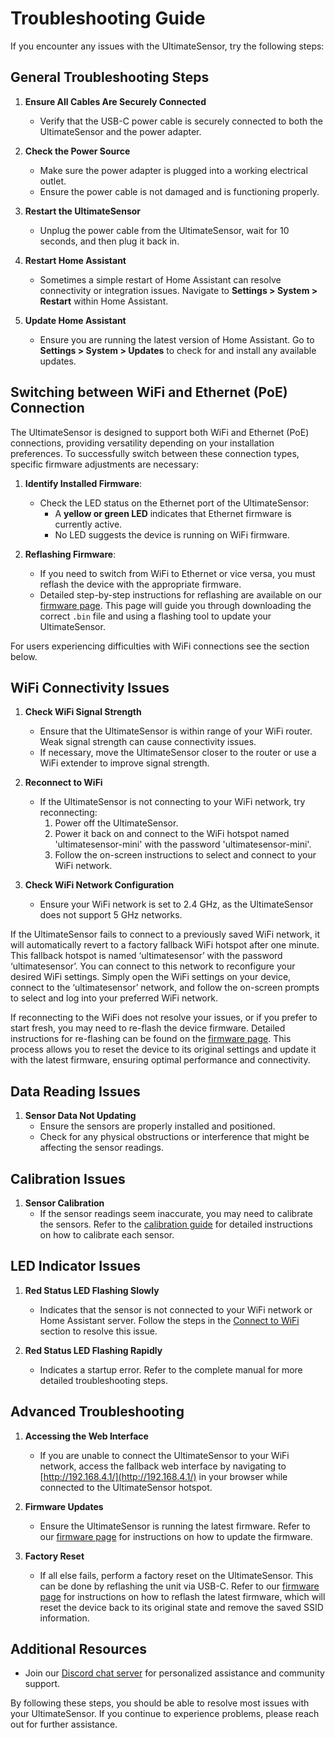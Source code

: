 # Troubleshooting Guide

If you encounter any issues with the UltimateSensor, try the following steps:

## General Troubleshooting Steps

1. **Ensure All Cables Are Securely Connected**
   - Verify that the USB-C power cable is securely connected to both the UltimateSensor and the power adapter.

2. **Check the Power Source**
   - Make sure the power adapter is plugged into a working electrical outlet.
   - Ensure the power cable is not damaged and is functioning properly.

3. **Restart the UltimateSensor**
   - Unplug the power cable from the UltimateSensor, wait for 10 seconds, and then plug it back in.

4. **Restart Home Assistant**
   - Sometimes a simple restart of Home Assistant can resolve connectivity or integration issues. Navigate to **Settings > System > Restart** within Home Assistant.

5. **Update Home Assistant**
   - Ensure you are running the latest version of Home Assistant. Go to **Settings > System > Updates** to check for and install any available updates.

## Switching between WiFi and Ethernet (PoE) Connection

The UltimateSensor is designed to support both WiFi and Ethernet (PoE) connections, providing versatility depending on your installation preferences. To successfully switch between these connection types, specific firmware adjustments are necessary:

1. **Identify Installed Firmware**: 
   - Check the LED status on the Ethernet port of the UltimateSensor:
     - A **yellow or green LED** indicates that Ethernet firmware is currently active.
     - No LED suggests the device is running on WiFi firmware.

2. **Reflashing Firmware**:
   - If you need to switch from WiFi to Ethernet or vice versa, you must reflash the device with the appropriate firmware.
   - Detailed step-by-step instructions for reflashing are available on our [firmware page](firmware). This page will guide you through downloading the correct `.bin` file and using a flashing tool to update your UltimateSensor.

For users experiencing difficulties with WiFi connections see the section below.

## WiFi Connectivity Issues

1. **Check WiFi Signal Strength**
   - Ensure that the UltimateSensor is within range of your WiFi router. Weak signal strength can cause connectivity issues.
   - If necessary, move the UltimateSensor closer to the router or use a WiFi extender to improve signal strength.

2. **Reconnect to WiFi**
   - If the UltimateSensor is not connecting to your WiFi network, try reconnecting:
     1. Power off the UltimateSensor.
     2. Power it back on and connect to the WiFi hotspot named 'ultimatesensor-mini' with the password 'ultimatesensor-mini'.
     3. Follow the on-screen instructions to select and connect to your WiFi network.

3. **Check WiFi Network Configuration**
   - Ensure your WiFi network is set to 2.4 GHz, as the UltimateSensor does not support 5 GHz networks.

If the UltimateSensor fails to connect to a previously saved WiFi network, it will automatically revert to a factory fallback WiFi hotspot after one minute. This fallback hotspot is named ‘ultimatesensor’ with the password ‘ultimatesensor’. You can connect to this network to reconfigure your desired WiFi settings. Simply open the WiFi settings on your device, connect to the ‘ultimatesensor’ network, and follow the on-screen prompts to select and log into your preferred WiFi network.

If reconnecting to the WiFi does not resolve your issues, or if you prefer to start fresh, you may need to re-flash the device firmware. Detailed instructions for re-flashing can be found on the [firmware page](firmware). This process allows you to reset the device to its original settings and update it with the latest firmware, ensuring optimal performance and connectivity.

## Data Reading Issues

1. **Sensor Data Not Updating**
   - Ensure the sensors are properly installed and positioned.
   - Check for any physical obstructions or interference that might be affecting the sensor readings.

## Calibration Issues

1. **Sensor Calibration**
   - If the sensor readings seem inaccurate, you may need to calibrate the sensors. Refer to the [calibration guide](calibration) for detailed instructions on how to calibrate each sensor.

## LED Indicator Issues

1. **Red Status LED Flashing Slowly**
   - Indicates that the sensor is not connected to your WiFi network or Home Assistant server. Follow the steps in the [Connect to WiFi](installation.md#step-2-connect-to-wifi) section to resolve this issue.

2. **Red Status LED Flashing Rapidly**
   - Indicates a startup error. Refer to the complete manual for more detailed troubleshooting steps.

## Advanced Troubleshooting

1. **Accessing the Web Interface**
   - If you are unable to connect the UltimateSensor to your WiFi network, access the fallback web interface by navigating to [http://192.168.4.1/](http://192.168.4.1/) in your browser while connected to the UltimateSensor hotspot.

2. **Firmware Updates**
   - Ensure the UltimateSensor is running the latest firmware. Refer to our [firmware page](https://smarthomeshop.io/firmware) for instructions on how to update the firmware.

3. **Factory Reset**
   - If all else fails, perform a factory reset on the UltimateSensor. This can be done by reflashing the unit via USB-C. Refer to our [firmware page](firmware) for instructions on how to reflash the latest firmware, which will reset the device back to its original state and remove the saved SSID information.

## Additional Resources

- Join our [Discord chat server](https://smarthomeshop.io/discord) for personalized assistance and community support.

By following these steps, you should be able to resolve most issues with your UltimateSensor. If you continue to experience problems, please reach out for further assistance.